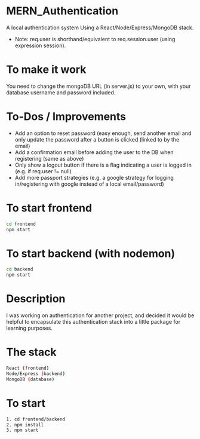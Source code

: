 # MERN_Authentication
A local authentication system Using a React/Node/Express/MongoDB stack.
* Note: req.user is shorthand/equivalent to req.session.user (using expression session).

# To make it work
You need to change the mongoDB URL (in server.js) to your own, with your database username and password included.

# To-Dos / Improvements
- Add an option to reset password (easy enough, send another email and only update the password after a button is clicked (linked to by the email)
- Add a confirmation email before adding the user to the DB when registering (same as above)
- Only show a logout button if there is a flag indicating a user is logged in (e.g. if req.user != null)
- Add more passport strategies (e.g. a google strategy for logging in/registering with google instead of a local email/password)

# To start frontend
```bash
cd frontend
npm start
```

# To start backend (with nodemon)
```bash
cd backend
npm start
```

# Description

I was working on authentication for another project, and decided it would be helpful to encapsulate this authentication stack into a little package for learning purposes.


# The stack
```bash
React (frontend)
Node/Express (backend)
MongoDB (database)
```

# To start
```bash
1. cd frontend/backend
2. npm install
3. npm start
```
